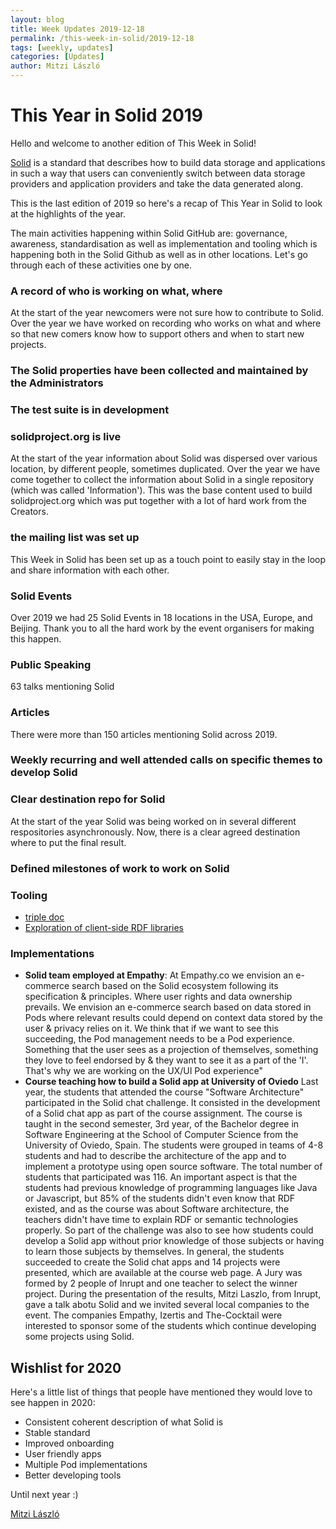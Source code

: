 ```yaml
---
layout: blog
title: Week Updates 2019-12-18
permalink: /this-week-in-solid/2019-12-18
tags: [weekly, updates]
categories: [Updates]
author: Mitzi László
---
```


# This Year in Solid 2019

Hello and welcome to another edition of This Week in Solid!

[Solid](https://solidproject.org) is a standard that describes how to build data storage and applications in such a way that users can conveniently switch between data storage providers and application providers and take the data generated along.

This is the last edition of 2019 so here's a recap of This Year in Solid to look at the highlights of the year. 

The main activities happening within Solid GitHub are: governance, awareness, standardisation as well as implementation and tooling which is happening both in the Solid Github as well as in other locations. Let's go through each of these activities one by one. 

### A record of who is working on what, where 
At the start of the year newcomers were not sure how to contribute to Solid. Over the year we have worked on recording who works on what and where so that new comers know how to support others and when to start new projects. 

### The Solid properties have been collected and maintained by the Administrators 

### The test suite is in development 

### solidproject.org is live 
At the start of the year information about Solid was dispersed over various location, by different people, sometimes duplicated. Over the year we have come together to collect the information about Solid in a single repository (which was called 'Information'). This was the base content used to build solidproject.org which was put together with a lot of hard work from the Creators. 

### the mailing list was set up 
This Week in Solid has been set up as a touch point to easily stay in the loop and share information with each other. 

### Solid Events 
Over 2019 we had 25 Solid Events in 18 locations in the USA, Europe, and Beijing. Thank you to all the hard work by the event organisers for making this happen. 

### Public Speaking 
63 talks mentioning Solid 

### Articles 
There were more than 150 articles mentioning Solid across 2019. 

### Weekly recurring and well attended calls on specific themes to develop Solid 

### Clear destination repo for Solid 
At the start of the year Solid was being worked on in several different respositories asynchronously. Now, there is a clear agreed destination where to put the final result. 

### Defined milestones of work to work on Solid 

### Tooling 
* [triple doc](https://vincenttunru.gitlab.io/tripledoc/)
* [Exploration of client-side RDF libraries](https://github.com/inrupt/solid-lib-comparison)

### Implementations 

* **Solid team employed at Empathy**: At Empathy.co we envision an e-commerce search based on the Solid ecosystem following its specification & principles. Where user rights and data ownership prevails. We envision an e-commerce search based on data stored in Pods where relevant results could depend on context data stored by the user & privacy relies on it. We think that if we want to see this succeeding, the Pod management needs to be a Pod experience. Something that the user sees as a projection of themselves, something they love to feel endorsed by & they want to see it as a part of the 'I'. That's why we are working on the UX/UI Pod experience"
* **Course teaching how to build a Solid app at University of Oviedo** Last year, the students that attended the course "Software Architecture" participated in the Solid chat challenge. It consisted in the development of a Solid chat app as part of the course assignment. The course is taught in the second semester, 3rd year, of the Bachelor degree in Software Engineering at the School of Computer Science from the University of Oviedo, Spain. The students were grouped in teams of 4-8 students and had to describe the architecture of the app and to implement a prototype using open source software. The total number of students that participated was 116. An important aspect is that the students had previous knowledge of programming languages like Java or Javascript, but 85% of the students didn't even know that RDF existed, and as the course was about Software architecture, the teachers didn't have time to explain RDF or semantic technologies properly. So part of the challenge was also to see how students could develop a Solid app without prior knowledge of those subjects or having to learn those subjects by themselves. In general, the students succeeded to create the Solid chat apps and 14 projects were presented, which are available at the course web page. A Jury was formed by 2 people of Inrupt and one teacher to select the winner project. During the presentation of the results, Mitzi Laszlo, from Inrupt, gave a talk abotu Solid and we invited several local companies to the event. The companies Empathy, Izertis and The-Cocktail were interested to sponsor some of the students which continue developing some projects using Solid.  

## Wishlist for 2020 
Here's a little list of things that people have mentioned they would love to see happen in 2020: 
* Consistent coherent description of what Solid is 
* Stable standard
* Improved onboarding 
* User friendly apps 
* Multiple Pod implementations
* Better developing tools

Until next year :) 

[Mitzi László](https://github.com/Mitzi-Laszlo)
